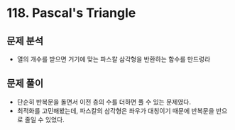 # 118. Pascal's Triangle
## 문제 분석
- 열의 개수를 받으면 거기에 맞는 파스칼 삼각형을 반환하는 함수를 만드렁라
## 문제 풀이
- 단순히 반복문을 돌면서 이전 층의 수를 더하면 풀 수 있는 문제였다.
- 최적화를 고민해봤는데, 파스칼의 삼각형은 좌우가 대칭이기 때문에 반복문을 반으로 줄일 수 있었다.
